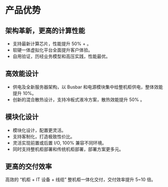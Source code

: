 # **产品优势**

## **架构革新，更高的计算性能**
- 支持最新计算芯片，性能提升 50% + 。
- 软硬一体虚拟化平台全面提升客户体验。
- 自用验证，历经业务模型和高压实践，性能最优。

## **高效能设计**
- 供电及全新服务器架构，以 Busbar 和电源模块集中给整机柜供电，整体效能提升 10%。
- 创新的混合散热设计，支持冷板式液冷方案，散热效能提升 50% 。

## **模块化设计**
- 模块化设计，配置更灵活。
- 支持客制化，打造极致性价比。
- 灵活实现前置或后置 I/O, 100% 兼容不同环境。
- 同时支持整机柜部署和传统机柜部署，部署方案更多元。

## **更高的交付效率**
高效的 “机柜 + IT 设备 + 线缆” 整机柜一体化交付，交付效率提升 5~10 倍。
